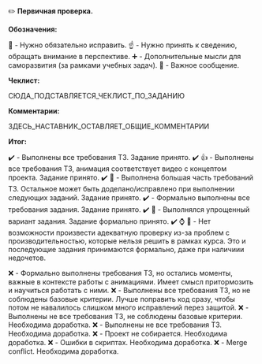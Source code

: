 :pencil2: **Первичная проверка.**

**Обозначения:**

:red_circle: - Нужно обязательно исправить.
:point_up: - Нужно принять к сведению, обращать внимание в перспективе.
:heavy_plus_sign: - Дополнительные мысли для саморазвития (за рамками учебных задач).
:large_blue_diamond: - Важное сообщение.

**Чеклист:**

СЮДА_ПОДСТАВЛЯЕТСЯ_ЧЕКЛИСТ_ПО_ЗАДАНИЮ

**Комментарии:**

ЗДЕСЬ_НАСТАВНИК_ОСТАВЛЯЕТ_ОБЩИЕ_КОММЕНТАРИИ

**Итог:**

:heavy_check_mark: - Выполнены все требования ТЗ. Задание принято.
:heavy_check_mark: :+1: - Выполнены все требования ТЗ, анимация соответствует видео с концептом проекта. Задание принято.
:heavy_check_mark: :large_blue_diamond: - Выполнена большая часть требований ТЗ. Остальное может быть доделано/исправлено при выполнении следующих заданий. Задание принято.
:heavy_check_mark: - Формально выполнены все требования задания. Задание принято.
:heavy_check_mark: :large_blue_diamond: - Выполнялся упрощенный вариант задания. Задание формально принято.
:heavy_check_mark: :watch: :large_blue_diamond: - Нет возможности произвести адекватную проверку из-за проблем с производительностью, которые нельзя решить в рамках курса. Это и последующие задания принимаются формально, даже при наличиии недочетов.

:x: - Формально выполнены требования ТЗ, но остались моменты, важные в контексте работы с анимациями. Имеет смысл притормозить и научиться работать с ними.
:x: - Выполнены все требования ТЗ, но не соблюдены базовые критерии. Лучше поправить код сразу, чтобы потом не навалилось слишком много исправлений перез защитой.
:x: - Выполнены не все требования ТЗ, не соблюдены базовые критерии. Необходима доработка.
:x: - Выполнены не все требования ТЗ. Необходима доработка.
:x: - Проект не собирается. Необходима доработка.
:x: - Ошибки в скриптах. Необходима доработка.
:x: - Merge conflict. Необходима доработка.

